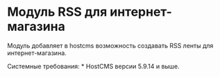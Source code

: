 Модуль RSS для интернет-магазина
==============================

Модуль добавляет в hostcms возможность создавать RSS ленты для интернет-магазина.

Системные требования:
    * HostCMS версии 5.9.14 и выше.

